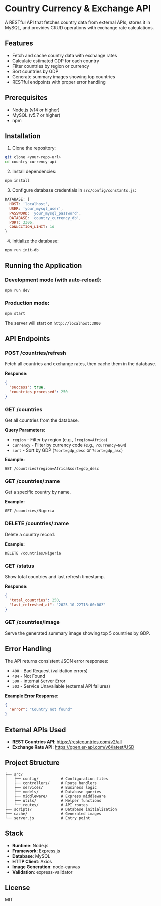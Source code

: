 # Country Currency & Exchange API

A RESTful API that fetches country data from external APIs, stores it in MySQL, and provides CRUD operations with exchange rate calculations.

## Features

- Fetch and cache country data with exchange rates
- Calculate estimated GDP for each country
- Filter countries by region or currency
- Sort countries by GDP
- Generate summary images showing top countries
- RESTful endpoints with proper error handling

## Prerequisites

- Node.js (v14 or higher)
- MySQL (v5.7 or higher)
- npm

## Installation

1. Clone the repository:
```bash
git clone <your-repo-url>
cd country-currency-api
```

2. Install dependencies:
```bash
npm install
```

3. Configure database credentials in `src/config/constants.js`:
```javascript
DATABASE: {
  HOST: 'localhost',
  USER: 'your_mysql_user',
  PASSWORD: 'your_mysql_password',
  DATABASE: 'country_currency_db',
  PORT: 3306,
  CONNECTION_LIMIT: 10
}
```

4. Initialize the database:
```bash
npm run init-db
```

## Running the Application

### Development mode (with auto-reload):
```bash
npm run dev
```

### Production mode:
```bash
npm start
```

The server will start on `http://localhost:3000`

## API Endpoints

### POST /countries/refresh
Fetch all countries and exchange rates, then cache them in the database.

**Response:**
```json
{
  "success": true,
  "countries_processed": 250
}
```

### GET /countries
Get all countries from the database.

**Query Parameters:**
- `region` - Filter by region (e.g., `?region=Africa`)
- `currency` - Filter by currency code (e.g., `?currency=NGN`)
- `sort` - Sort by GDP (`?sort=gdp_desc` or `?sort=gdp_asc`)

**Example:**
```
GET /countries?region=Africa&sort=gdp_desc
```

### GET /countries/:name
Get a specific country by name.

**Example:**
```
GET /countries/Nigeria
```

### DELETE /countries/:name
Delete a country record.

**Example:**
```
DELETE /countries/Nigeria
```

### GET /status
Show total countries and last refresh timestamp.

**Response:**
```json
{
  "total_countries": 250,
  "last_refreshed_at": "2025-10-22T18:00:00Z"
}
```

### GET /countries/image
Serve the generated summary image showing top 5 countries by GDP.

## Error Handling

The API returns consistent JSON error responses:

- `400` - Bad Request (validation errors)
- `404` - Not Found
- `500` - Internal Server Error
- `503` - Service Unavailable (external API failures)

**Example Error Response:**
```json
{
  "error": "Country not found"
}
```

## External APIs Used

- **REST Countries API**: https://restcountries.com/v2/all
- **Exchange Rate API**: https://open.er-api.com/v6/latest/USD

## Project Structure
```
├── src/
│   ├── config/          # Configuration files
│   ├── controllers/     # Route handlers
│   ├── services/        # Business logic
│   ├── models/          # Database queries
│   ├── middleware/      # Express middleware
│   ├── utils/           # Helper functions
│   └── routes/          # API routes
├── scripts/             # Database initialization
├── cache/               # Generated images
└── server.js            # Entry point
```

## Stack

- **Runtime**: Node.js
- **Framework**: Express.js
- **Database**: MySQL
- **HTTP Client**: Axios
- **Image Generation**: node-canvas
- **Validation**: express-validator

## License

MIT